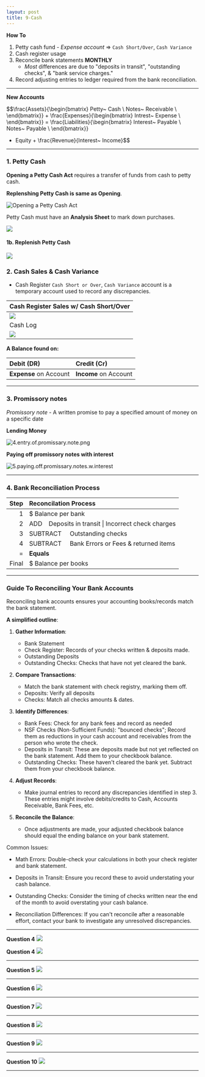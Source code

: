 ```yaml
---
layout: post
title: 9-Cash
--- 
```


**How To**

1. Petty cash fund - *Expense account* => `Cash Short/Over`, `Cash Variance`  
2. Cash register usage  
3. Reconcile bank statements **MONTHLY**  
   - *Most* differences are due to "deposits in transit", "outstanding checks", & "bank service charges."  
4. Record adjusting entries to ledger required from the bank reconciliation.  

---

**New Accounts**  

$$\frac{Assets}{\begin{bmatrix}
                 Petty~ Cash \\
                 Notes~ Receivable \\
                \end{bmatrix}} + 
                \frac{Expenses}{\begin{bmatrix}
                                 Intrest~ Expense \\
                                \end{bmatrix}} 
= \frac{Liabilities}{\begin{bmatrix}
                     Interest~ Payable \\
                     Notes~ Payable \\
                     \end{bmatrix}} 
 + Equity + \frac{Revenue}{Interest~ Income}$$

---

### 1. Petty Cash  

**Opening a Petty Cash Act** requires a transfer of funds from cash to petty cash.

**Replenshing Petty Cash is same as Opening**.  

![Opening a Petty Cash Act](./assets/mc-graw-accounting-course/chap9.cash/q3.exercises.png)

Petty Cash must have an **Analysis Sheet** to mark down purchases.  

![](./assets/mc-graw-accounting-course/chap9.cash/11.petty.cash.balance.sheet.png)

#### 1b. Replenish Petty Cash

![](./assets/mc-graw-accounting-course/chap9.cash/2b.replenish.petty.cash.png)


### 2. Cash Sales & Cash Variance

- Cash Register `Cash Short or Over`, `Cash Variance` account is a temporary account used to record any discrepancies.  

|Cash Register Sales w/ Cash Short/Over|
|:-|
|![](./assets/mc-graw-accounting-course/chap9.cash/q1.exercises.png)|
|Cash Log|
|![](./assets/mc-graw-accounting-course/chap9.cash/cash.log.chap9.crit.prob1.png)|

**A Balance found on:**

|Debit (DR)|Credit (Cr)|
|:-|:-|
|**Expense** on Account|**Income** on Account|

---

### 3. Promissory notes

*Promissory note* - A written promise to pay a specified amount of money on a specific date  

**Lending Money**  

![4.entry.of.promissary.note.png](./assets/mc-graw-accounting-course/chap9.cash/4.entry.of.promissary.note.png)

**Paying off promissory notes with interest**  

![5.paying.off.promissary.notes.w.interest](./assets/mc-graw-accounting-course/chap9.cash/5.paying.off.promissary.notes.w.interest.png)

---

### 4. Bank Reconciliation Process

|Step|Reconcilation Process|
|-:|:-|
|1|$ Balance per bank|
|2|ADD &nbsp;&nbsp;&nbsp;Deposits in transit \| Incorrect check charges|
|3|SUBTRACT &nbsp;&nbsp;&nbsp;&nbsp;Outstanding checks|
|4|SUBTRACT &nbsp;&nbsp;&nbsp;&nbsp;Bank Errors or Fees & returned items|
|=|**Equals**|
|Final|$ Balance per books|

---

### Guide To Reconciling Your Bank Accounts

Reconciling bank accounts ensures your accounting books/records match the bank statement.  

**A simplified outline**:

1. **Gather Information**:

    - Bank Statement  
    - Check Register: Records of your checks written & deposits made.  
    - Outstanding Deposits  
    - Outstanding Checks: Checks that have not yet cleared the bank.  

2. **Compare Transactions**:

    - Match the bank statement with check registry, marking them off.  
    - Deposits: Verify all deposits  
    - Checks: Match all checks amounts & dates.  

3. **Identify Differences**:

    - Bank Fees: Check for any bank fees and record as needed  
    - NSF Checks (Non-Sufficient Funds): "bounced checks"; Record them as reductions in your cash account and receivables from the person who wrote the check.  
    - Deposits in Transit: These are deposits made but not yet reflected on the bank statement. Add them to your checkbook balance.
    - Outstanding Checks: These haven't cleared the bank yet. Subtract them from your checkbook balance.  

4. **Adjust Records**:  

    - Make journal entries to record any discrepancies identified in step 3.
    These entries might involve debits/credits to Cash, Accounts Receivable, Bank Fees, etc.  

5. **Reconcile the Balance**:

    - Once adjustments are made, your adjusted checkbook balance should equal the ending balance on your bank statement.  

Common Issues:  

- Math Errors: Double-check your calculations in both your check register and bank statement.  

- Deposits in Transit: Ensure you record these to avoid understating your cash balance.  

- Outstanding Checks: Consider the timing of checks written near the end of the month to avoid overstating your cash balance.  

- Reconciliation Differences: If you can't reconcile after a reasonable effort, contact your bank to investigate any unresolved discrepancies.  

---

**Question 4**
![](./assets/mc-graw-accounting-course/chap9.cash/29.bank.recon.example.png)


**Question 4**
![](./assets/mc-graw-accounting-course/chap9.cash/q4.exer.A.png)

---

**Question 5**
![](./assets/mc-graw-accounting-course/chap9.cash/q5.exer.png)

---

**Question 6**
![](./assets/mc-graw-accounting-course/chap9.cash/q6.exer.A.png)

---

**Question 7**
![](./assets/mc-graw-accounting-course/chap9.cash/q7.exer.png)

---

**Question 8**
![](./assets/mc-graw-accounting-course/chap9.cash/q8.exA.png)


---

**Question 9**
![](./assets/mc-graw-accounting-course/chap9.cash/q9.exA.png)

---

**Question 10**
![](./assets/mc-graw-accounting-course/chap9.cash/q10.exer.png)

---

<!--
**& Adjusting Financial Ledgers / Records**


![](./assets/mc-graw-accounting-course/chap9.cash/22.recon.png)


![](./assets/mc-graw-accounting-course/chap9.cash/22.recon.steps.1st.png)
![](./assets/mc-graw-accounting-course/chap9.cash/23.recon.steps.2nd.png)
![](./assets/mc-graw-accounting-course/chap9.cash/25.more.cash.controls.png)
![](./assets/mc-graw-accounting-course/chap9.cash/26.banking.internal.controls.png)
-->
